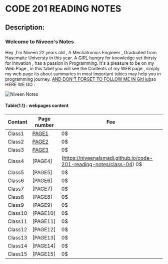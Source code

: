 # CODE 201 READING NOTES
## Description: 
### Welcome to Niveen's Notes

Hey ,I'm Niveen 22 years old , A Mechatronics Engineer , Graduated from Hasemaite Universty in this year. A GIRL hungry for knowledge yet thirsty for innvation , has a passion in Programming. It's a pleasure to be on my Web Page , in this tabel you will see the Contents of my WEB page , simply my web page its about summaries in most important tobics may help you in programming journey. [AND DON'T FORGET TO FOLLOW ME IN GitHub](https://github.com/NiveenAlSmadi)so HERE WE GO :
   
![Niveen Notes](https://render.fineartamerica.com/images/images-profile-flow/400/images/artworkimages/mediumlarge/2/school-spiral-notebook-shelly-rasche.jpg)  

#### Table(1.1) : webpages content 



Contant | Page number  | Fee |
---------| ----------- |------|
Class1 | [PAGE1](https://niveenalsmadi.github.io/code-201-reading-notes/class-01)| 0$ |
Class2 |[PAGE2](https://niveenalsmadi.github.io/code-201-reading-notes/class-02)|0$|
Class3 |[PAGE3](https://niveenalsmadi.github.io/code-201-reading-notes/class-03)|  0$| 
Class4 |[PAGE4]|(https://niveenalsmadi.github.io/code-201-reading-notes/class-04)  0$| 
Class5 |[PAGE5]|  0$| 
Class6 |[PAGE6]|  0$|
Class7 |[PAGE7]|  0$|
Class8 |[PAGE8]|  0$| 
Class9 |[PAGE9]|  0$| 
Class10|[PAGE10]| 0$| 
Class11|[PAGE11]| 0$|
Class12|[PAGE12]| 0$|
Class13|[PAGE13]| 0$| 
Class14|[PAGE14]| 0$| 
Class15|[PAGE15]| 0$| 

  
  





